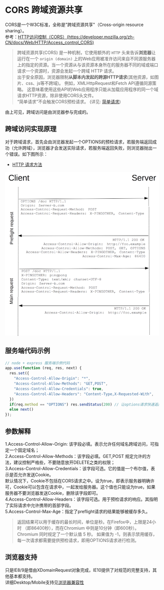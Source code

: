 # CORS 跨域资源共享
CORS是一个W3C标准，全称是"跨域资源共享"（Cross-origin resource sharing）。   
参考：[HTTP访问控制（CORS）(https://developer.mozilla.org/zh-CN/docs/Web/HTTP/Access_control_CORS)](https://developer.mozilla.org/zh-CN/docs/Web/HTTP/Access_control_CORS)


> 跨域资源共享(CORS) 是一种机制，它使用额外的 `HTTP` 头来告诉**浏览器**让运行在一个 `origin (domain)` 上的Web应用被准许访问来自不同源服务器上的指定的资源。当一个资源从与该资源本身所在的服务器不同的域或端口请求一个资源时，资源会发起一个跨域 HTTP 请求。  
> 出于安全原因，浏览器限制**从脚本内发起的跨源HTTP请求**(其他资源，如图片、css、js等不跨域)。 例如，XMLHttpRequest和Fetch API遵循同源策略。 这意味着使用这些API的Web应用程序只能从加载应用程序的同一个域请求HTTP资源，除非使用CORS头文件。  
> “简单请求”不会触发CORS预检请求。 (详见: [简单请求](https://developer.mozilla.org/zh-CN/docs/Web/HTTP/Access_control_CORS#%E7%AE%80%E5%8D%95%E8%AF%B7%E6%B1%82))    


由上可见，跨域访问是由浏览器参与完成的。 

## 跨域访问实现原理   
对于跨域请求，首先会由浏览器发起一个OPTIONS的预检请求，若服务端返回成功（允许跨域），浏览器才会发送实际请求，若服务端返回失败，则浏览器抛出一个错误。如下图所示： 

- [HTTP 请求方法](https://developer.mozilla.org/zh-CN/docs/Web/HTTP/Methods)
 
![](./images/prelight.png)

## 服务端代码示例

```javascript
// node + express 服务端示例代码
app.use(function (req, res, next) {
  res.set({
    "Access-Control-Allow-Origin": "*",
    "Access-Control-Allow-Methods": "GET,POST",
    "Access-Control-Allow-Credentials": true,
    "Access-Control-Allow-Headers": "Content-Type,X-Requested-With",
  })
  if(req.method == "OPTIONS") res.sendStatus(200) // 让options请求快速返回
  else next()
});
```
## 参数解释

1.Access-Control-Allow-Origin: 该字段必填。表示允许任何域名跨域访问，可指定一个固定域名；  
2.Access-Control-Allow-Methods：该字段必填。GET,POST 规定允许的方法，建议控制严格些，不要随意放开DELETE之类的权限；  
3.Access-Control-Allow-Credentials：该字段可选。它的值是一个布尔值，表示是否允许发送Cookie。   
默认情况下，Cookie不包括在CORS请求之中。设为true，即表示服务器明确许可，Cookie可以包含在请求中，一起发给服务器。这个值也只能设为true，如果服务器不要浏览器发送Cookie，删除该字段即可。  
4.Access-Control-Allow-Headers：该字段可选。用于预检请求的响应。其指明了实际请求中允许携带的首部字段。  
5.Access-Control-Max-Age：指定了preflight请求的结果能够被缓存多久。  
> 返回结果可以用于缓存的最长时间，单位是秒。在Firefox中，上限是24小时 （即86400秒），而在Chromium 中则是10分钟（即600秒）。Chromium 同时规定了一个默认值 5 秒。
> 如果值为 -1，则表示禁用缓存，每一次请求都需要提供预检请求，即用OPTIONS请求进行检测。

## 浏览器支持
只是IE8/9是借由XDomainRequest对象完成，IE10提供了对规范的完整支持，其他基本都支持。  
详细Desktop/Mobile支持见[浏览器兼容性](https://developer.mozilla.org/zh-CN/docs/Web/HTTP/Access_control_CORS#%E6%B5%8F%E8%A7%88%E5%99%A8%E5%85%BC%E5%AE%B9%E6%80%A7)
